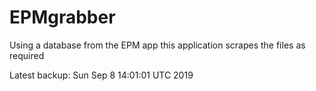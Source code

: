 # EPMgrabber
Using a database from the EPM app this application scrapes the files as required


Latest backup: Sun Sep 8 14:01:01 UTC 2019

